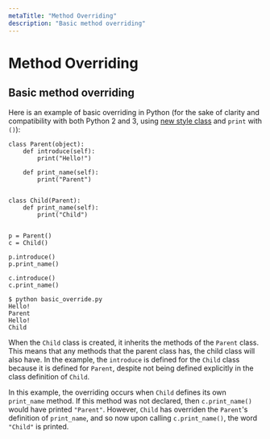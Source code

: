 ```yaml
---
metaTitle: "Method Overriding"
description: "Basic method overriding"
---
```


# Method Overriding



## Basic method overriding


Here is an example of basic overriding in Python (for the sake of clarity and compatibility with both Python 2 and 3, using [new style class](https://stackoverflow.com/documentation/python/419/classes/1402/new-style-vs-old-style-classes#t=20160723190241882605) and `print` with `()`):

```
class Parent(object):
    def introduce(self):
        print("Hello!")

    def print_name(self):
        print("Parent")
    
    
class Child(Parent):
    def print_name(self):
        print("Child")
    
    
p = Parent()
c = Child()

p.introduce()
p.print_name()

c.introduce()
c.print_name()

$ python basic_override.py 
Hello!
Parent
Hello!
Child

```

When the `Child` class is created, it inherits the methods of the `Parent` class. This means that any methods that the parent class has, the child class will also have. In the example, the `introduce` is defined for the `Child` class because it is defined for `Parent`, despite not being defined explicitly in the class definition of `Child`.

In this example, the overriding occurs when `Child` defines its own `print_name` method. If this method was not declared, then `c.print_name()` would have printed `"Parent"`. However, `Child` has overriden the `Parent`'s definition of `print_name`, and so now upon calling `c.print_name()`, the word `"Child"` is printed.

